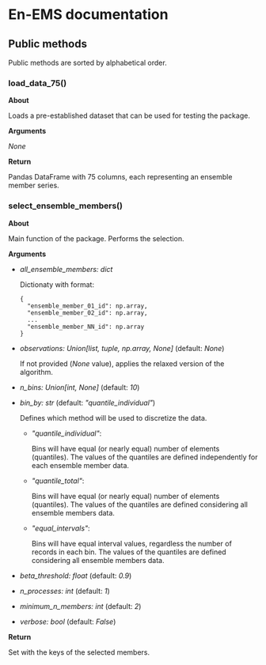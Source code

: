 # En-EMS documentation

## Public methods

Public methods are sorted by alphabetical order.

### load\_data\_75()

**About**

Loads a pre-established dataset that can be used for testing the package.

**Arguments**

*None*

**Return**

Pandas DataFrame with 75 columns, each representing an ensemble member series.

### select\_ensemble\_members()

**About**

Main function of the package. Performs the selection.

**Arguments**

- *all\_ensemble\_members: dict*

  Dictionaty with format:

      {
        "ensemble_member_01_id": np.array,
        "ensemble_member_02_id": np.array,
        ...
        "ensemble_member_NN_id": np.array
      }

- *observations: Union[list, tuple, np.array, None]* (default: *None*)

  If not provided (*None* value), applies the relaxed version of the algorithm.

- *n\_bins: Union[int, None]* (default: *10*)

- *bin\_by: str* (default: *"quantile\_individual"*)

  Defines which method will be used to discretize the data.

  - *"quantile\_individual"*:

    Bins will have equal (or nearly equal) number of elements (quantiles).
    The values of the quantiles are defined independently for each ensemble member data.

  - *"quantile\_total"*:

    Bins will have equal (or nearly equal) number of elements (quantiles).
    The values of the quantiles are defined considering all ensemble members data.

  - *"equal\_intervals"*:

    Bins will have equal interval values, regardless the number of records in each bin.
    The values of the quantiles are defined considering all ensemble members data.

- *beta\_threshold: float* (default: *0.9*)

- *n\_processes: int* (default: *1*)

- *minimum\_n\_members: int* (default: *2*)

- *verbose: bool* (default: *False*)

**Return**

Set with the keys of the selected members.